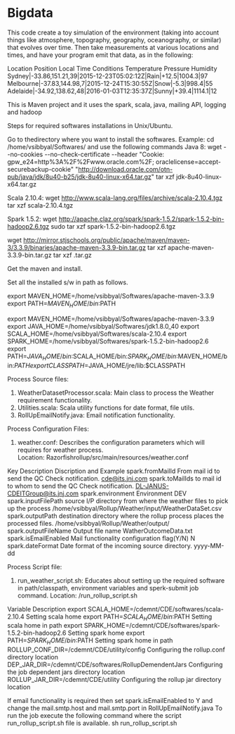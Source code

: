 # Bigdata
This code create a toy simulation of the environment (taking into account things like atmosphere, topography, geography,
oceanography, or similar) that evolves over time. Then take measurements at various locations and times, and
have your program emit that data, as in the following:

Location Position Local Time Conditions Temperature Pressure Humidity
Sydney|-33.86,151.21,39|2015-12-23T05:02:12Z|Rain|+12.5|1004.3|97
Melbourne|-37.83,144.98,7|2015-12-24T15:30:55Z|Snow|-5.3|998.4|55
Adelaide|-34.92,138.62,48|2016-01-03T12:35:37Z|Sunny|+39.4|1114.1|12

This is Maven project and it uses the spark, scala, java, mailing API, logging and hadoop

Steps for required softwares installations in Unix/Ubuntu.

Go to thedirectory where you want to install the softwares. Example: cd /home/vsibbyal/Softwares/ and use the following commands
Java 8:
wget --no-cookies --no-check-certificate --header "Cookie: gpw_e24=http%3A%2F%2Fwww.oracle.com%2F; oraclelicense=accept-securebackup-cookie" "http://download.oracle.com/otn-pub/java/jdk/8u40-b25/jdk-8u40-linux-x64.tar.gz"
tar xzf jdk-8u40-linux-x64.tar.gz
 
Scala 2.10.4:
wget http://www.scala-lang.org/files/archive/scala-2.10.4.tgz
tar xzf scala-2.10.4.tgz
 
Spark 1.5.2:
wget http://apache.claz.org/spark/spark-1.5.2/spark-1.5.2-bin-hadoop2.6.tgz
sudo tar xzf spark-1.5.2-bin-hadoop2.6.tgz

wget http://mirror.stjschools.org/public/apache/maven/maven-3/3.3.9/binaries/apache-maven-3.3.9-bin.tar.gz
tar xzf apache-maven-3.3.9-bin.tar.gz
tar xzf .tar.gz

Get the maven and install.


Set all the installed s/w in path as follows.

export MAVEN_HOME=/home/vsibbyal/Softwares/apache-maven-3.3.9
export PATH=$MAVEN_HOME/bin:$PATH

export MAVEN_HOME=/home/vsibbyal/Softwares/apache-maven-3.3.9
export JAVA_HOME=/home/vsibbyal/Softwares/jdk1.8.0_40
export SCALA_HOME=/home/vsibbyal/Softwares/scala-2.10.4
export SPARK_HOME=/home/vsibbyal/Softwares/spark-1.5.2-bin-hadoop2.6
export PATH=$JAVA_HOME/bin:$SCALA_HOME/bin:$SPARK_HOME/bin:$MAVEN_HOME/bin:$PATH
export CLASSPATH=$JAVA_HOME/jre/lib:$CLASSPATH

Process Source files:
1.	WeatherDatasetProcessor.scala:  Main class to process the Weather requirement functionality.
2.	Utilities.scala: Scala utility functions for date format, file utils.
3.	RollUpEmailNotify.java: Email notification functionality.

Process Configuration Files:
1.	 weather.conf:  Describes the configuration parameters which will requires for weather process.   
Location: Razorfishrollup/src/main/resources/weather.conf

Key	Description		Discription and Example
spark.fromMailId	From mail id to send the QC Check notification.	cde@its.jnj.com
spark.toMailIds		to mail id to whom to send the QC Check notification.	DL-JANUS-CDEITGroup@its.jnj.com
spark.environment 	Environment	DEV
spark.inputFilePath source I/P directory from where the weather files to pick up the process 			/home/vsibbyal/Rollup/Weather/input/WeatherDataSet.csv
spark.outputPath 	destination directory where the rollup process places the processed files. /home/vsibbyal/Rollup/Weather/output/
spark.outputFileName Output file name	WatherOutcomeData.txt
spark.isEmailEnabled Mail functionality configuration flag(Y/N)	N
spark.dateFormat 	Date format of the incoming source directory.	yyyy-MM-dd

Process Script file:
1.	run_weather_script.sh:  Educates about setting up the required software in path/classpath, environment variables and sperk-submit job command.
Location: /run_rollup_script.sh

Variable															Description
export SCALA_HOME=/cdemnt/CDE/softwares/scala-2.10.4				Setting scala home
export PATH=$SCALA_HOME/bin:$PATH									Setting scala home in path
export SPARK_HOME=/cdemnt/CDE/softwares/spark-1.5.2-bin-hadoop2.6	Setting spark home
export PATH=$SPARK_HOME/bin:$PATH									Setting spark home in path
ROLLUP_CONF_DIR=/cdemnt/CDE/utility/config							Configuring  the rollup.conf  directory location
DEP_JAR_DIR=/cdemnt/CDE/softwares/RollupDemendentJars				Configuring  the job dependent jars  directory location
ROLLUP_JAR_DIR=/cdemnt/CDE/utility									Configuring  the rollup jar  directory location
	
If email functionality is required then set spark.isEmailEnabled to Y and change the mail.smtp.host and mail.smtp.port in RollUpEmailNotify.java
To run the job execute the following command where the script run_rollup_script.sh file is available.
sh run_rollup_script.sh
